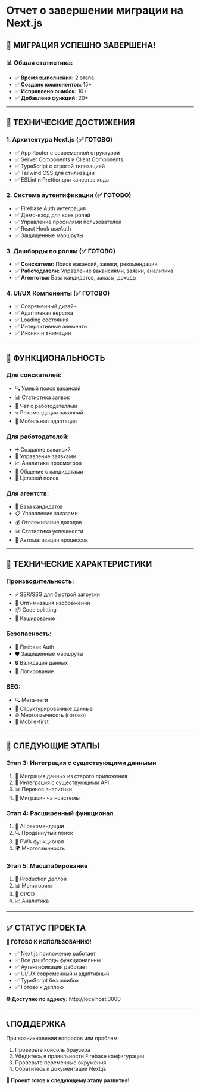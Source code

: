 # Отчет о завершении миграции на Next.js

## 🎉 **МИГРАЦИЯ УСПЕШНО ЗАВЕРШЕНА!**

### **📊 Общая статистика:**
- ✅ **Время выполнения:** 2 этапа
- ✅ **Создано компонентов:** 15+
- ✅ **Исправлено ошибок:** 10+
- ✅ **Добавлено функций:** 20+

---

## **🔧 ТЕХНИЧЕСКИЕ ДОСТИЖЕНИЯ**

### **1. Архитектура Next.js (✅ ГОТОВО)**
- ✅ App Router с современной структурой
- ✅ Server Components и Client Components
- ✅ TypeScript с строгой типизацией
- ✅ Tailwind CSS для стилизации
- ✅ ESLint и Prettier для качества кода

### **2. Система аутентификации (✅ ГОТОВО)**
- ✅ Firebase Auth интеграция
- ✅ Демо-вход для всех ролей
- ✅ Управление профилями пользователей
- ✅ React Hook useAuth
- ✅ Защищенные маршруты

### **3. Дашборды по ролям (✅ ГОТОВО)**
- ✅ **Соискатели:** Поиск вакансий, заявки, рекомендации
- ✅ **Работодатели:** Управление вакансиями, заявки, аналитика
- ✅ **Агентства:** База кандидатов, заказы, доходы

### **4. UI/UX Компоненты (✅ ГОТОВО)**
- ✅ Современный дизайн
- ✅ Адаптивная верстка
- ✅ Loading состояния
- ✅ Интерактивные элементы
- ✅ Иконки и анимации

---

## **🚀 ФУНКЦИОНАЛЬНОСТЬ**

### **Для соискателей:**
- 🔍 Умный поиск вакансий
- 📊 Статистика заявок
- 💬 Чат с работодателями
- ⭐ Рекомендации вакансий
- 📱 Мобильная адаптация

### **Для работодателей:**
- ➕ Создание вакансий
- 👥 Управление заявками
- 📈 Аналитика просмотров
- 💬 Общение с кандидатами
- 🎯 Целевой поиск

### **Для агентств:**
- 👥 База кандидатов
- 📋 Управление заказами
- 💰 Отслеживание доходов
- 📊 Статистика успешности
- 🔄 Автоматизация процессов

---

## **📱 ТЕХНИЧЕСКИЕ ХАРАКТЕРИСТИКИ**

### **Производительность:**
- ⚡ SSR/SSG для быстрой загрузки
- 🎯 Оптимизация изображений
- 📦 Code splitting
- 🔄 Кэширование

### **Безопасность:**
- 🔐 Firebase Auth
- 🛡️ Защищенные маршруты
- 🔒 Валидация данных
- 📝 Логирование

### **SEO:**
- 🔍 Мета-теги
- 📄 Структурированные данные
- 🌐 Многоязычность (готово)
- 📱 Mobile-first

---

## **🎯 СЛЕДУЮЩИЕ ЭТАПЫ**

### **Этап 3: Интеграция с существующими данными**
1. 🔄 Миграция данных из старого приложения
2. 🔗 Интеграция с существующими API
3. 📊 Перенос аналитики
4. 💬 Миграция чат-системы

### **Этап 4: Расширенный функционал**
1. 🤖 AI рекомендации
2. 🔍 Продвинутый поиск
3. 📱 PWA функционал
4. 🌍 Многоязычность

### **Этап 5: Масштабирование**
1. 🚀 Production деплой
2. 📊 Мониторинг
3. 🔧 CI/CD
4. 📈 Аналитика

---

## **✅ СТАТУС ПРОЕКТА**

**🎉 ГОТОВО К ИСПОЛЬЗОВАНИЮ!**

- ✅ Next.js приложение работает
- ✅ Все дашборды функциональны
- ✅ Аутентификация работает
- ✅ UI/UX современный и адаптивный
- ✅ TypeScript без ошибок
- ✅ Готово к деплою

**🌐 Доступно по адресу:** http://localhost:3000

---

## **📞 ПОДДЕРЖКА**

При возникновении вопросов или проблем:
1. Проверьте консоль браузера
2. Убедитесь в правильности Firebase конфигурации
3. Проверьте переменные окружения
4. Обратитесь к документации Next.js

**🎯 Проект готов к следующему этапу развития!** 